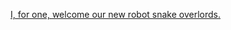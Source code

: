 ---
layout: post
wordpress_id: 238
wordpress_url: http://noesbueno.com/archives/238
date: '2008-03-06 02:39:57 -0600'
date_gmt: '2008-03-06 07:39:57 -0600'
body: |
  <p><a href="http://www.hackaday.com/2008/03/05/bad-ass-modular-snake-robot/">I, for one, welcome our new robot snake overlords.</a></p>
---